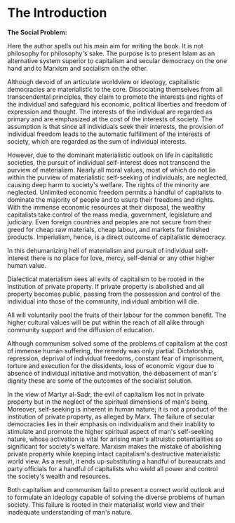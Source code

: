The Introduction
================

**The Social Problem:**

Here the author spells out his main aim for writing the book. It is not
philosophy for philosophy's sake. The purpose is to present Islam as an
alternative system superior to capitalism and secular democracy on the
one hand and to Marxism and socialism on the other.

Although devoid of an articulate worldview or ideology, capitalistic
democracies are materialistic to the core. Dissociating themselves from
all transcendental principles, they claim to promote the interests and
rights of the individual and safeguard his economic, political liberties
and freedom of expression and thought. The interests of the individual
are regarded as primary and are emphasized at the cost of the interests
of society. The assumption is that since all individuals seek their
interests, the provision of individual freedom leads to the automatic
fulfillment of the interests of society, which are regarded as the sum
of individual interests.

However, due to the dominant materialistic outlook on life in
capitalistic societies, the pursuit of individual self-interest does not
transcend the purview of materialism. Nearly all moral values, most of
which do not lie within the purview of materialistic self-seeking of
individuals, are neglected, causing deep harm to society's welfare. The
rights of the minority are neglected. Unlimited economic freedom permits
a handful of capitalists to dominate the majority of people and to usurp
their freedoms and rights. With the immense economic resources at their
disposal, the wealthy capitalists take control of the mass media,
government, legislature and judiciary. Even foreign countries and
peoples are not secure from their greed for cheap raw materials, cheap
labour, and markets for finished products. Imperialism, hence, is a
direct outcome of capitalistic democracy.

In this dehumanizing hell of materialism and pursuit of individual
self-interest there is no place for love, mercy, self-denial or any
other higher human value.

Dialectical materialism sees all evils of capitalism to be rooted in
the institution of private property. If private property is abolished
and all property becomes public, passing from the possession and control
of the individual into those of the community, individual ambition will
die.

All will voluntarily pool the fruits of their labour for the common
benefit. The higher cultural values will be put within the reach of all
alike through community support and the diffusion of education.

Although communism solved some of the problems of capitalism at the
cost of immense human suffering, the remedy was only partial.
Dictatorship, repression, deprival of individual freedoms, constant fear
of imprisonment, torture and execution for the dissidents, loss of
economic vigour due to absence of individual initiative and motivation,
the debasement of man's dignity these are some of the outcomes of the
socialist solution.

In the view of Martyr al-Sadr, the evil of capitalism lies not in
private property but in the neglect of the spiritual dimensions of man's
being. Moreover, self-seeking is inherent in human nature; it is not a
product of the institution of private property, as alleged by Marx. The
failure of secular democracies lies in their emphasis on individualism
and their inability to stimulate and promote the higher spiritual aspect
of man's self-seeking nature, whose activation is vital for arising
man's altruistic potentialities so significant for society's welfare.
Marxism makes the mistake of abolishing private property while keeping
intact capitalism's destructive materialistic world view. As a result,
it ends up substituting a handful of bureaucrats and party officials for
a handful of capitalists who wield all power and control the society's
wealth and resources.

Both capitalism and communism fail to present a correct world outlook
and to formulate an ideology capable of solving the diverse problems of
human society. This failure is rooted in their materialist world view
and their inadequate understanding of man's nature.



